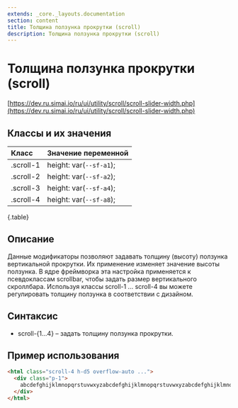```yaml
---
extends: _core._layouts.documentation
section: content
title: Толщина ползунка прокрутки (scroll)
description: Толщина ползунка прокрутки (scroll)
---
```


# Толщина ползунка прокрутки (scroll)

[https://dev.ru.simai.io/ru/ui/utility/scroll/scroll-slider-width.php](https://dev.ru.simai.io/ru/ui/utility/scroll/scroll-slider-width.php)

## Классы и их значения

| Класс     | Значение переменной     |
|:----------|:------------------------|
| .scroll-1 | height: var(`--sf-a1`); |
| .scroll-2 | height: var(`--sf-a2`); |
| .scroll-3 | height: var(`--sf-a4`); |
| .scroll-4 | height: var(`--sf-a8`); |
{.table}

## Описание

Данные модификаторы позволяют задавать толщину (высоту) ползунка вертикальной прокрутки. Их применение изменяет значение
высоты ползунка. В ядре фреймворка эта настройка применяется к псевдоклассам scrollbar, чтобы задать размер
вертикального скроллбара. Используя классы scroll-1 ... scroll-4 вы можете регулировать толщину ползунка в соответствии
с дизайном.

## Синтаксис

- scroll-{1...4} – задать толщину ползунка прокрутки.

## Пример использования

```html
<html class="scroll-4 h-d5 overflow-auto ...">
  <div class="p-1">
    abcdefghijklmnopqrstuvwxyzabcdefghijklmnopqrstuvwxyzabcdefghijklmnopqrstuvwxyzabcdefghijklmnopqrstuvwxyzabcdefghijklmnopqrstuvwxyzabcdefghijklmnopqrstuvwxyzabcdefghijklmnopqrstuvwxyz
  </div>
</html>
```
